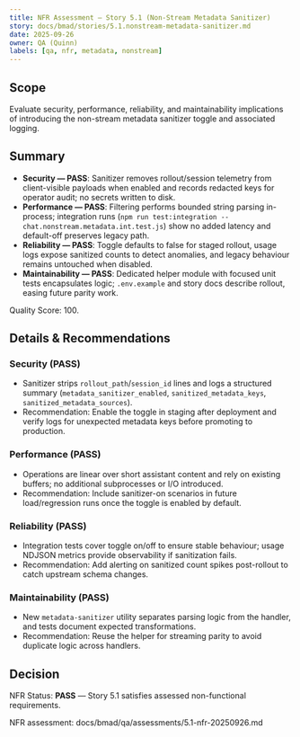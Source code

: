```yaml
---
title: NFR Assessment — Story 5.1 (Non-Stream Metadata Sanitizer)
story: docs/bmad/stories/5.1.nonstream-metadata-sanitizer.md
date: 2025-09-26
owner: QA (Quinn)
labels: [qa, nfr, metadata, nonstream]
---
```


## Scope

Evaluate security, performance, reliability, and maintainability implications of introducing the non-stream metadata sanitizer toggle and associated logging.

## Summary

- **Security — PASS**: Sanitizer removes rollout/session telemetry from client-visible payloads when enabled and records redacted keys for operator audit; no secrets written to disk.
- **Performance — PASS**: Filtering performs bounded string parsing in-process; integration runs (`npm run test:integration -- chat.nonstream.metadata.int.test.js`) show no added latency and default-off preserves legacy path.
- **Reliability — PASS**: Toggle defaults to false for staged rollout, usage logs expose sanitized counts to detect anomalies, and legacy behaviour remains untouched when disabled.
- **Maintainability — PASS**: Dedicated helper module with focused unit tests encapsulates logic; `.env.example` and story docs describe rollout, easing future parity work.

Quality Score: 100.

## Details & Recommendations

### Security (PASS)

- Sanitizer strips `rollout_path`/`session_id` lines and logs a structured summary (`metadata_sanitizer_enabled`, `sanitized_metadata_keys`, `sanitized_metadata_sources`).
- Recommendation: Enable the toggle in staging after deployment and verify logs for unexpected metadata keys before promoting to production.

### Performance (PASS)

- Operations are linear over short assistant content and rely on existing buffers; no additional subprocesses or I/O introduced.
- Recommendation: Include sanitizer-on scenarios in future load/regression runs once the toggle is enabled by default.

### Reliability (PASS)

- Integration tests cover toggle on/off to ensure stable behaviour; usage NDJSON metrics provide observability if sanitization fails.
- Recommendation: Add alerting on sanitized count spikes post-rollout to catch upstream schema changes.

### Maintainability (PASS)

- New `metadata-sanitizer` utility separates parsing logic from the handler, and tests document expected transformations.
- Recommendation: Reuse the helper for streaming parity to avoid duplicate logic across handlers.

## Decision

NFR Status: **PASS** — Story 5.1 satisfies assessed non-functional requirements.

NFR assessment: docs/bmad/qa/assessments/5.1-nfr-20250926.md
